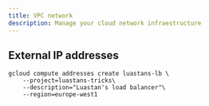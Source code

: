 ```yaml
---
title: VPC network
description: Manage your cloud network infraestructure
---
```




## External IP addresses



```shell
gcloud compute addresses create luastans-lb \
    --project=luastans-tricks\
    --description="Luastan's load balancer"\
    --region=europe-west1
```
